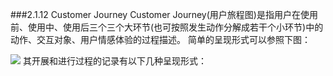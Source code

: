 ###2.1.12 Customer Journey
Customer Journey(用户旅程图)是指用户在使用前、使用中、使用后三个三个大环节(也可按照发生动作分解成若干个小环节)中的动作、交互对象、用户情感体验的过程描述。
简单的呈现形式可以参照下图：

![](http://kitpic.makebi.net/ixd/1_12.jpg)
其开展和进行过程的记录有以下几种呈现形式：




